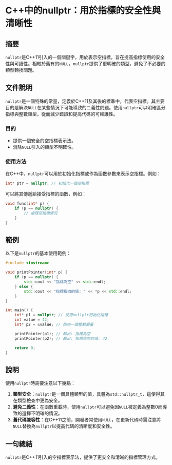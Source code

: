 <!--
Meta Description: # C++中的nullptr：用於指標的安全性與清晰性 ## 摘要 `nullptr`是C++11引入的一個關鍵字，用於表示空指標，旨在提高指標使用的安全性與可讀性。相較於舊有的`NULL`，`nullptr`提供了更明確的類型，避免了不必要的類型轉換問題。 ## 文件說明 `nullptr`是一個...
Meta Keywords: nullptr, int, null, std, cpp
-->

# C++中的nullptr：用於指標的安全性與清晰性

## 摘要
`nullptr`是C++11引入的一個關鍵字，用於表示空指標，旨在提高指標使用的安全性與可讀性。相較於舊有的`NULL`，`nullptr`提供了更明確的類型，避免了不必要的類型轉換問題。

## 文件說明
`nullptr`是一個特殊的常量，定義於C++11及其後的標準中，代表空指標。其主要目的是解決`NULL`在某些情況下可能導致的二義性問題。使用`nullptr`可以明確區分指標與整數類型，從而減少錯誤和提高代碼的可維護性。

### 目的
- 提供一個安全的空指標表示法。
- 消除`NULL`引入的類型不明確性。

### 使用方法
在C++中，`nullptr`可以用於初始化指標或作為函數參數來表示空指標。例如：

```cpp
int* ptr = nullptr; // 初始化一個空指標
```

可以將其傳遞給接受指標的函數，例如：

```cpp
void func(int* p) {
    if (p == nullptr) {
        // 處理空指標情況
    }
}
```

## 範例
以下是`nullptr`的基本使用範例：

```cpp
#include <iostream>

void printPointer(int* p) {
    if (p == nullptr) {
        std::cout << "指標為空" << std::endl;
    } else {
        std::cout << "指標指向的值: " << *p << std::endl;
    }
}

int main() {
    int* p1 = nullptr; // 使用nullptr初始化指標
    int value = 42;
    int* p2 = &value; // 指向一個整數變量

    printPointer(p1); // 輸出: 指標為空
    printPointer(p2); // 輸出: 指標指向的值: 42

    return 0;
}
```

## 說明
使用`nullptr`時需要注意以下幾點：

1. **類型安全**：`nullptr`是一個具體類型的值，具體為`std::nullptr_t`，這使得其在類型檢查中更為安全。
2. **避免二義性**：在函數重載時，使用`nullptr`可以避免因`NULL`被定義為整數0而導致的選擇不明確的情況。
3. **舊代碼兼容性**：在C++11之前，開發者常使用`NULL`，在更新代碼時需注意將`NULL`替換為`nullptr`以提高代碼的清晰度和安全性。

## 一句總結
`nullptr`是C++11引入的空指標表示法，提供了更安全和清晰的指標管理方式。